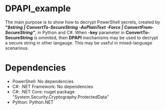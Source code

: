 # DPAPI_example
The main purpose is to show how to decrypt PowerShell secrets, created by 
***"$string | ConvertTo-SecureString -AsPlainText -Force | ConvertFrom-SecureString"***, 
in Python and C#. When **-key** parameter in **ConvertTo-SecureString** is ommited, then **DPAPI** mechanisms may be used to decrypt a secure string in other langauge. This may be useful in mixed-language scenarious.

# Dependencies
- PowerShell: No dependencies
- C#: .NET Framework: No dependencies
- C#: .NET Core: nuget package "System.Security.Cryptography.ProtectedData"
- Python: Python.NET
